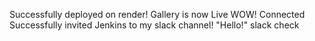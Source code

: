 Successfully deployed on render!
Gallery is now Live
WOW! Connected Successfully invited Jenkins to my slack channel!
"Hello!"
slack check